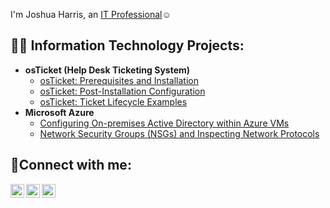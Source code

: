  I'm Joshua Harris, an <a href="https://linkedin.com/in/Josh">IT Professional</a>☺</h1>

<h2>👨‍💻 Information Technology Projects:</h2>

- <b>osTicket (Help Desk Ticketing System)</b>
  - [osTicket: Prerequisites and Installation](https://github.com/joshuaisaiahharris/osticket-prereqs)
  - [osTicket: Post-Installation Configuration](https://github.com/joshuaisaiahharris/post-install-config)
  - [osTicket: Ticket Lifecycle Examples](https://github.com/joshuaisaiahharris/ticket-lifecycle)
- <b>Microsoft Azure</b>
  - [Configuring On-premises Active Directory within Azure VMs](https://github.com/joshuaisaiahharris/configure-ad)
  - [Network Security Groups (NSGs) and Inspecting Network Protocols](https://github.com/joshuaisaiahharris/azure-network-protocols)

<h2>🤳Connect with me:</h2>

[<img align="left" alt="Josh | Twitter" width="22px" src="https://cdn.jsdelivr.net/npm/simple-icons@v3/icons/twitter.svg" />][twitter]
[<img align="left" alt="Josh | LinkedIn" width="22px" src="https://cdn.jsdelivr.net/npm/simple-icons@v3/icons/linkedin.svg" />][linkedin]
[<img align="left" alt="Josh | Instagram" width="22px" src="https://cdn.jsdelivr.net/npm/simple-icons@v3/icons/instagram.svg" />][instagram]

[twitter]: https://twitter.com/Josh
[instagram]: https://www.instagram.com/Josh
[linkedin]: https://linkedin.com/in/Josh
